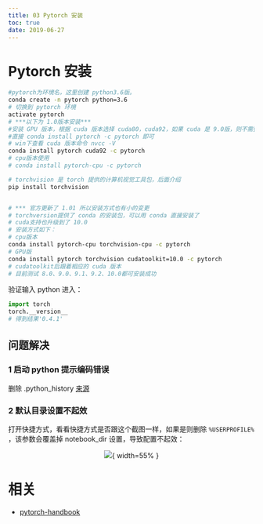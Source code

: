 ```yaml
---
title: 03 Pytorch 安装
toc: true
date: 2019-06-27
---
```

# Pytorch 安装



```bash
#pytorch为环境名，这里创建 python3.6版。
conda create -n pytorch python=3.6
# 切换到 pytorch 环境
activate pytorch
# ***以下为 1.0版本安装***
#安装 GPU 版本，根据 cuda 版本选择 cuda80，cuda92，如果 cuda 是 9.0版，则不需要
#直接 conda install pytorch -c pytorch 即可
# win下查看 cuda 版本命令 nvcc -V
conda install pytorch cuda92 -c pytorch
# cpu版本使用
# conda install pytorch-cpu -c pytorch

# torchvision 是 torch 提供的计算机视觉工具包，后面介绍
pip install torchvision


# *** 官方更新了 1.01 所以安装方式也有小的变更
# torchversion提供了 conda 的安装包，可以用 conda 直接安装了
# cuda支持也升级到了 10.0
# 安装方式如下：
# cpu版本
conda install pytorch-cpu torchvision-cpu -c pytorch
# GPU版
conda install pytorch torchvision cudatoolkit=10.0 -c pytorch
# cudatoolkit后跟着相应的 cuda 版本
# 目前测试 8.0、9.0、9.1、9.2、10.0都可安装成功
```

验证输入 python 进入：

```python
import torch
torch.__version__
# 得到结果'0.4.1'
```



## 问题解决

### 1 启动 python 提示编码错误

删除 .python_history [来源](http://tantai.org/posts/install-keras-pytorch-jupyter-notebook-Anaconda-window-10-cpu/)

### 2 默认目录设置不起效

打开快捷方式，看看快捷方式是否跟这个截图一样，如果是则删除 `%USERPROFILE%` ，该参数会覆盖掉 notebook_dir 设置，导致配置不起效：

<center>

![](http://images.iterate.site/blog/image/20190627/2rnFMX0s8e0f.png?imageslim){ width=55% }

</center>




# 相关

- [pytorch-handbook](https://github.com/zergtant/pytorch-handbook)
